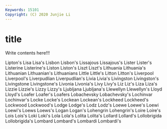 ```yaml
---
Keywords: 15101
Copyright: (C) 2020 Junjie Li
---
```


# title

Write contents here!!!

Lipton's 
Lisa 
Lisa's 
Lisbon 
Lisbon's 
Lissajous 
Lissajous's
Lister 
Lister's 
Listerine 
Listerine's 
Liston 
Liston's 
Liszt 
Liszt's 
Lithuania 
Lithuania's
Lithuanian 
Lithuanian's 
Lithuanians 
Little 
Little's 
Litton 
Litton's 
Liverpool 
Liverpool's 
Liverpudlian
Liverpudlian's 
Livia 
Livia's 
Livingston 
Livingston's 
Livingstone 
Livingstone's 
Livonia 
Livonia's 
Livy
Livy's 
Liz 
Liz's 
Liza 
Liza's 
Lizzie 
Lizzie's 
Lizzy 
Lizzy's 
Ljubljana
Ljubljana's 
Llewellyn 
Llewellyn's 
Lloyd 
Lloyd's 
Loafer 
Loafer's 
Loafers 
Lobachevsky 
Lobachevsky's
Lochinvar 
Lochinvar's 
Locke 
Locke's 
Lockean 
Lockean's 
Lockheed 
Lockheed's 
Lockwood 
Lockwood's
Lodge 
Lodge's 
Lodz 
Lodz's 
Loewe 
Loewe's 
Loewi 
Loewi's 
Loews 
Loews's
Logan 
Logan's 
Lohengrin 
Lohengrin's 
Loire 
Loire's 
Lois 
Lois's 
Loki 
Loki's
Lola 
Lola's 
Lolita 
Lolita's 
Lollard 
Lollard's 
Lollobrigida 
Lollobrigida's 
Lombard 
Lombard's
Lombardi 
Lombardi's 
